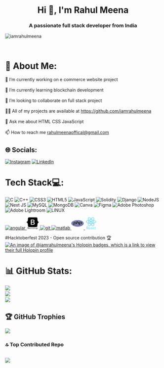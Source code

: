 <h1 align="center">Hi 👋, I'm Rahul Meena</h1>
<h3 align="center">A passionate full stack developer from India</h3>

<p align="left"> <img src="https://komarev.com/ghpvc/?username=iamrahulmeena&label=Profile%20views&color=0e75b6&style=flat" alt="iamrahulmeena" /> </p>

<p align="left"> <a href="https://twitter.com/" target="blank"><img src="https://img.shields.io/twitter/follow/?logo=twitter&style=for-the-badge" alt="" /></a> </p>


# 💫 About Me:
🔭 I’m currently working on e commerce website project<br><br>🌱 I’m currently learning blockchain development<br><br>👯 I’m looking to collaborate on full stack project<br><br>👨‍💻 All of my projects are available at https://github.com/iamrahulmeena<br><br>💬 Ask me about HTML CSS JavaScript<br><br>📫 How to reach me rahulmeenaoffical@gmail.com



## 🌐 Socials:
[![Instagram](https://img.shields.io/badge/Instagram-%23E4405F.svg?logo=Instagram&logoColor=white)](https://instagram.com/iamrahul_meena) [![LinkedIn](https://img.shields.io/badge/LinkedIn-%230077B5.svg?logo=linkedin&logoColor=white)](https://linkedin.com/in/iamrahulmeena) 

# Tech Stack💻:
![C](https://img.shields.io/badge/c-%2300599C.svg?style=for-the-badge&logo=c&logoColor=white)   ![C++](https://img.shields.io/badge/c++-%2300599C.svg?style=for-the-badge&logo=c%2B%2B&logoColor=white)   ![CSS3](https://img.shields.io/badge/css3-%231572B6.svg?style=for-the-badge&logo=css3&logoColor=white)   ![HTML5](https://img.shields.io/badge/html5-%23E34F26.svg?style=for-the-badge&logo=html5&logoColor=white)   ![JavaScript](https://img.shields.io/badge/javascript-%23323330.svg?style=for-the-badge&logo=javascript&logoColor=%23F7DF1E)   ![Solidity](https://img.shields.io/badge/Solidity-%23363636.svg?style=for-the-badge&logo=solidity&logoColor=white)   ![Django](https://img.shields.io/badge/django-%23092E20.svg?style=for-the-badge&logo=django&logoColor=white)   ![NodeJS](https://img.shields.io/badge/node.js-6DA55F?style=for-the-badge&logo=node.js&logoColor=white)   ![Next JS](https://img.shields.io/badge/Next-black?style=for-the-badge&logo=next.js&logoColor=white)   ![MySQL](https://img.shields.io/badge/mysql-%2300f.svg?style=for-the-badge&logo=mysql&logoColor=white)   ![MongoDB](https://img.shields.io/badge/MongoDB-%234ea94b.svg?style=for-the-badge&logo=mongodb&logoColor=white)   ![Canva](https://img.shields.io/badge/Canva-%2300C4CC.svg?style=for-the-badge&logo=Canva&logoColor=white) 	  ![Figma](https://img.shields.io/badge/figma-%23F24E1E.svg?style=for-the-badge&logo=figma&logoColor=white)   ![Adobe Photoshop](https://img.shields.io/badge/adobephotoshop-%2331A8FF.svg?style=for-the-badge&logo=adobephotoshop&logoColor=white)   ![Adobe Lightroom](https://img.shields.io/badge/Adobe%20Lightroom-31A8FF.svg?style=for-the-badge&logo=Adobe%20Lightroom&logoColor=white)   ![LINUX](https://img.shields.io/badge/Linux-FCC624?style=for-the-badge&logo=linux&logoColor=black) <p align="left"> <a href="https://angular.io" target="_blank" rel="noreferrer"> <img src="https://angular.io/assets/images/logos/angular/angular.svg" alt="angular" width="40" height="40"/> </a> <a href="https://getbootstrap.com" target="_blank" rel="noreferrer"> <img src="https://raw.githubusercontent.com/devicons/devicon/master/icons/bootstrap/bootstrap-plain-wordmark.svg" alt="bootstrap" width="40" height="40"/> </a> <a href="https://git-scm.com/" target="_blank" rel="noreferrer"> <img src="https://www.vectorlogo.zone/logos/git-scm/git-scm-icon.svg" alt="git" width="40" height="40"/> </a> <a href="https://www.mathworks.com/" target="_blank" rel="noreferrer"> <img src="https://upload.wikimedia.org/wikipedia/commons/2/21/Matlab_Logo.png" alt="matlab" width="40" height="40"/> </a> <a href="https://www.php.net" target="_blank" rel="noreferrer"> <img src="https://raw.githubusercontent.com/devicons/devicon/master/icons/php/php-original.svg" alt="php" width="40" height="40"/> </a> <a href="https://reactjs.org/" target="_blank" rel="noreferrer"> <img src="https://raw.githubusercontent.com/devicons/devicon/master/icons/react/react-original-wordmark.svg" alt="react" width="40" height="40"/> </a> </p>

#Hacktoberfest 2023 - Open source contribution 🏆
[![An image of @iamrahulmeena's Holopin badges, which is a link to view their full Holopin profile](https://holopin.me/iamrahulmeena)](https://holopin.io/@iamrahulmeena)

# 📊 GitHub Stats:
![](https://github-readme-stats.vercel.app/api?username=iamrahulmeena&theme=radical&hide_border=false&include_all_commits=false&count_private=false)<br/>
![](https://github-readme-streak-stats.herokuapp.com/?user=iamrahulmeena&theme=radical&hide_border=false)<br/>
![](https://github-readme-stats.vercel.app/api/top-langs/?username=iamrahulmeena&theme=radical&hide_border=false&include_all_commits=false&count_private=false&layout=compact)

## 🏆 GitHub Trophies
![](https://github-profile-trophy.vercel.app/?username=iamrahulmeena&theme=radical&no-frame=false&no-bg=false&margin-w=4)


### 🔝 Top Contributed Repo
![](https://github-contributor-stats.vercel.app/api?username=iamrahulmeena&limit=5&theme=dracula&combine_all_yearly_contributions=true)
---
